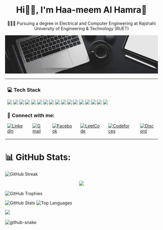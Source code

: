 <h1 align="center">Hi👋🏼, I'm Haa-meem Al Hamra👋
</h1>
<p align="center">
👨🏼‍🎓 Pursuing a degree in Electrical and Computer Engineering at Rajshahi University of Engineering & Technology (RUET)

</p>

<img src="https://github.com/haa-meem/haa-meem/blob/main/images/Haa-meemAlHamraBanner.gif" alt="Banner Image" style="max-width: 100%; height: auto;">
<table>
  <tr>
    <td valign="top">
<h3 align="left">💻 Tech Stack</h3>
<p align="left">
        <img src="https://img.shields.io/badge/c-%2300599C.svg?style=for-the-badge&logo=c&logoColor=white" />
        <img src="https://img.shields.io/badge/c++-%2300599C.svg?style=for-the-badge&logo=c%2B%2B&logoColor=white" />
        <img src="https://img.shields.io/badge/html5-%23E34F26.svg?style=for-the-badge&logo=html5&logoColor=white" />
        <img src="https://img.shields.io/badge/css3-%231572B6.svg?style=for-the-badge&logo=css3&logoColor=white" />
        <img src="https://img.shields.io/badge/bootstrap-%238511FA.svg?style=for-the-badge&logo=bootstrap&logoColor=white" />
        <img src="https://img.shields.io/badge/tailwindcss-%2338B2AC.svg?style=for-the-badge&logo=tailwind-css&logoColor=white" />
        <img src="https://img.shields.io/badge/daisyui-5A0EF8?style=for-the-badge&logo=daisyui&logoColor=white" />
        <img src="https://img.shields.io/badge/javascript-%23323330.svg?style=for-the-badge&logo=javascript&logoColor=%23F7DF1E" />
        <img src="https://img.shields.io/badge/react-%2320232a.svg?style=for-the-badge&logo=react&logoColor=%2361DAFB" />
        <img src="https://img.shields.io/badge/vite-%23646CFF.svg?style=for-the-badge&logo=vite&logoColor=white" />
        <img src="https://img.shields.io/badge/node.js-6DA55F?style=for-the-badge&logo=node.js&logoColor=white" />
        <img src="https://img.shields.io/badge/express.js-%23404d59.svg?style=for-the-badge&logo=express&logoColor=%2361DAFB" />
        <img src="https://img.shields.io/badge/netlify-%23000000.svg?style=for-the-badge&logo=netlify&logoColor=#00C7B7" />
        <img src="https://img.shields.io/badge/Firebase-039BE5?style=for-the-badge&logo=Firebase&logoColor=white" />
        <img src="https://img.shields.io/badge/vercel-%23000000.svg?style=for-the-badge&logo=vercel&logoColor=white" />
        <img src="https://img.shields.io/badge/MongoDB-%234ea94b.svg?style=for-the-badge&logo=mongodb&logoColor=white" />
        <img src="https://img.shields.io/badge/JWT-black?style=for-the-badge&logo=JSON%20web%20tokens" />
  </p>
  <h3 align="left">📡 Connect with me:</h3>
  <p align="left" style="display: flex; gap: 12px;">
  <a href="https://www.linkedin.com/in/haa-meem13" target="_blank">
    <img src="https://raw.githubusercontent.com/rahuldkjain/github-profile-readme-generator/master/src/images/icons/Social/linked-in-alt.svg" alt="LinkedIn" height="32" />
  </a>&nbsp;
  <a href="mailto:haameemalhamra@gmail.com" target="_blank">
    <img src="https://img.icons8.com/color/48/gmail-new.png" alt="Gmail" height="32" />
  </a>&nbsp;
  <a href="https://www.facebook.com/AlHamraHaa.meem" target="_blank">
    <img src="https://raw.githubusercontent.com/rahuldkjain/github-profile-readme-generator/master/src/images/icons/Social/facebook.svg" alt="Facebook" height="32" />
  </a>&nbsp;
  <a href="https://leetcode.com/u/haameemalhamra/" target="_blank">
    <img src="https://raw.githubusercontent.com/rahuldkjain/github-profile-readme-generator/master/src/images/icons/Social/leet-code.svg" alt="LeetCode" height="32" />
  </a>&nbsp;
  <a href="https://codeforces.com/profile/Haa-meem" target="_blank">
    <img src="https://raw.githubusercontent.com/rahuldkjain/github-profile-readme-generator/master/src/images/icons/Social/codeforces.svg" alt="Codeforces" height="32" />
  </a>&nbsp;
  <a href="https://discord.com/users/haa-meem#5067" target="_blank">
    <img src="https://img.icons8.com/color/48/discord-logo.png" alt="Discord" height="32" />
  </a>
  </p>
   </td>
   <td width="300px" align="left">
      <img src="https://raw.githubusercontent.com/hasibul-hasan-shuvo/hasibul-hasan-shuvo/main/images/coding-boy.gif" alt="haa-meem" width="100%" />
  </td>
  </tr>
</table>

# 📊 GitHub Stats:
![GitHub Streak](https://github-readme-streak-stats.herokuapp.com/?user=haa-meem&theme=dark&hide_border=false)
<div align="center">
  <a href="https://github.com/haa-meem">
    <img src="https://github-readme-activity-graph.vercel.app/graph?username=haa-meem&bg_color=00000000&color=1E90FF&line=87CEEB&point=00BFFF&area_color=87CEFA&area=true" />
  </a>
</div>

![GitHub Trophies](https://github-profile-trophy.vercel.app/?username=haa-meem&theme=darkhub&no-frame=true&margin-w=15)

![GitHub Stats](https://github-readme-stats.vercel.app/api?username=haa-meem&show_icons=true&theme=radical)
![Top Languages](https://github-readme-stats.vercel.app/api/top-langs/?username=haa-meem&layout=compact&theme=radical)

![](https://komarev.com/ghpvc/?username=haa-meem&style=flat-square)

<picture>
  <source media="(prefers-color-scheme: dark)" srcset="https://raw.githubusercontent.com/tobiasmeyhoefer/tobiasmeyhoefer/output/github-snake-dark.svg" />
  <source media="(prefers-color-scheme: light)" srcset="https://raw.githubusercontent.com/tobiasmeyhoefer/tobiasmeyhoefer/output/github-snake.svg" />
  <img alt="github-snake" src="https://raw.githubusercontent.com/tobiasmeyhoefer/tobiasmeyhoefer/output/github-snake.svg" />
</picture>
